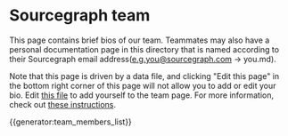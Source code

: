 # Sourcegraph team

This page contains brief bios of our team. Teammates may also have a personal documentation page in this directory that is named according to their Sourcegraph email address(e.g.you@sourcegraph.com -> you.md).


Note that this page is driven by a data file, and clicking "Edit this page" in the bottom right corner of this page will not allow you to add or edit your bio. Edit [this file](https://github.com/sourcegraph/handbook/blob/main/data/team.yml) to add yourself to the team page. For more information, check out [these instructions](../../handbook/editing/add-yourself-to-team-page.md). 

{{generator:team_members_list}}

<!-- see /data/team.yml for the source of this data -->

